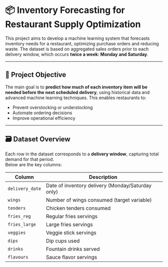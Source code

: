 # 📦 Inventory Forecasting for Restaurant Supply Optimization

This project aims to develop a machine learning system that forecasts inventory needs for a restaurant, optimizing purchase orders and reducing waste. The dataset is based on aggregated sales orders prior to each delivery window, which occurs **twice a week: Monday and Saturday**.

---

## 🧠 Project Objective

The main goal is to **predict how much of each inventory item will be needed before the next scheduled delivery**, using historical data and advanced machine learning techniques. This enables restaurants to:

- Prevent overstocking or understocking
- Automate ordering decisions
- Improve operational efficiency

---

## 🗃️ Dataset Overview

Each row in the dataset corresponds to a **delivery window**, capturing total demand for that period.  
Below are the key columns:

| Column          | Description                                       |
| --------------- | ------------------------------------------------- |
| `delivery_date` | Date of inventory delivery (Monday/Saturday only) |
| `wings`         | Number of wings consumed (target variable)        |
| `tenders`       | Chicken tenders consumed                          |
| `fries_reg`     | Regular fries servings                            |
| `fries_large`   | Large fries servings                              |
| `veggies`       | Veggie stick servings                             |
| `dips`          | Dip cups used                                     |
| `drinks`        | Fountain drinks served                            |
| `flavours`      | Sauce flavor servings                             |
